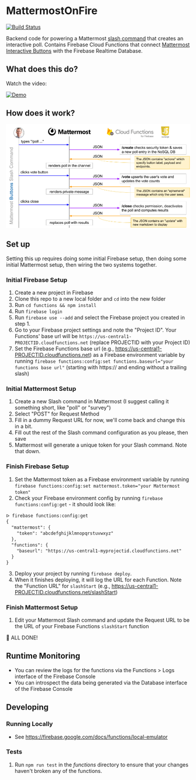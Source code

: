 # MattermostOnFire
[![Build Status](https://travis-ci.org/jedfonner/MattermostOnFire.svg?branch=master)](https://travis-ci.org/jedfonner/MattermostOnFire)

Backend code for powering a Mattermost [slash command](https://docs.mattermost.com/developer/slash-commands.html) that creates an interactive poll. Contains Firebase Cloud Functions that connect [Mattermost Interactive Buttons](https://docs.mattermost.com/developer/interactive-message-buttons.html) with the Firebase Realtime Database.

## What does this do?
Watch the video:

[![Demo](http://img.youtube.com/vi/PdxepG_h0Xs/0.jpg)](http://www.youtube.com/watch?v=PdxepG_h0Xs "Mattermost on Fire Demo")

## How does it work?
![Diagram](/info/diagram.png "MattermostonFire Diagram")

## Set up
Setting this up requires doing some initial Firebase setup, then doing some initial Mattermost setup, then wiring the two systems together.

### Initial Firebase Setup
1. Create a new project in Firebase
1. Clone this repo to a new local folder and `cd` into the new folder
1. Run `cd functions && npm install`
1. Run `firebase login`
1. Run `firebase use --add` and select the Firebase project you created in step 1.
1. Go to your Firebase project settings and note the "Project ID". Your Functions' base url will be `https://us-central1-PROJECTID.cloudfunctions.net` (replace PROJECTID with your Project ID)
1. Set the Firebase Functions base url (e.g., https://us-central1-PROJECTID.cloudfunctions.net) as a Firebase environment variable by running `firebase functions:config:set functions.baseurl="your functions base url"` (starting with https:// and ending without a trailing slash)

### Initial Mattermost Setup
1. Create a new Slash command in Mattermost (I suggest calling it something short, like "poll" or "survey")
1. Select "POST" for Request Method
1. Fill in a dummy Request URL for now, we'll come back and change this in a bit.
1. Fill out the rest of the Slash command configuration as you please, then save
1. Mattermost will generate a unique token for your Slash command.  Note that down.

### Finish Firebase Setup
1. Set the Mattermost token as a Firebase environment variable by running `firebase functions:config:set mattermost.token="your Mattermost token"`
1. Check your Firebase environment config by running `firebase functions:config:get` - it should look like:
```
ᐅ firebase functions:config:get
{
  "mattermost": {
    "token": "abcdefghijklmnopqrstuvwxyz"
  },
  "functions": {
    "baseurl": "https://us-central1-myprojectid.cloudfunctions.net"
  }
}
```
3. Deploy your project by running `firebase deploy`.
4. When it finishes deploying, it will log the URL for each Function. Note the "Function URL" for `slashStart` (e.g., https://us-central1-PROJECTID.cloudfunctions.net/slashStart)

### Finish Mattermost Setup
1. Edit your Mattermost Slash command and update the Request URL to be the URL of your Firebase Functions `slashStart` function

🎉  ALL DONE!

## Runtime Monitoring
* You can review the logs for the functions via the Functions > Logs interface of the Firebase Console
* You can introspect the data being generated via the Database interface of the Firebase Console

## Developing

### Running Locally
* See https://firebase.google.com/docs/functions/local-emulator

### Tests
1. Run `npm run test` in the _functions_ directory to ensure that your changes haven't broken any of the functions.
